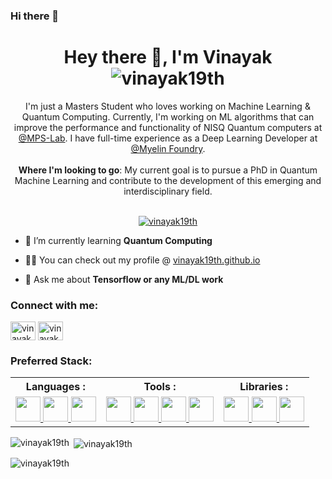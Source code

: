 ### Hi there 👋

<h1 align="center">Hey there 👋, I'm Vinayak <img src="https://komarev.com/ghpvc/?username=vinayak19th&label=Profile%20views&color=0e75b6&style=flat" alt="vinayak19th" /></h1> 
<p align="center">I'm just a Masters Student who loves working on Machine Learning & Quantum Computing. Currently, I'm  working on ML algorithms that can improve the performance and functionality of NISQ Quantum computers at <a href="https://labs.engineering.asu.edu/mps-lab/person/vinayak-sharma/"> @MPS-Lab</a>. I have full-time experience as a Deep Learning Developer at <a href=https://www.myelinfoundry.com/">@Myelin Foundry</a>. <br> <br>
    <b>Where I'm looking to go</b>: My current goal is to pursue a PhD in Quantum Machine Learning and contribute to the development of this emerging and interdisciplinary field.<br><br>
</p>

<p align="left">  </p>

<p align="center"> <a href="https://github.com/ryo-ma/github-profile-trophy"><img src="https://github-profile-trophy.vercel.app/?username=vinayak19th&theme=onedark" alt="vinayak19th" /></a> </p>

- 🌱 I’m currently learning **Quantum Computing**

- 👨‍💻 You can check out my profile @ [vinayak19th.github.io](https://vinayak19th.github.io/)

- 💬 Ask me about **Tensorflow or any ML/DL work**

<h3 align="left">Connect with me:</h3>
<p align="left">
<a href="https://twitter.com/vinayak1998th" target="blank"><img align="center" src="https://raw.githubusercontent.com/rahuldkjain/github-profile-readme-generator/master/src/images/icons/Social/twitter.svg" alt="vinayak1998th" height="30" width="40" /></a>
<a href="https://linkedin.com/in/vinayaksha/" target="blank"><img align="center" src="https://raw.githubusercontent.com/rahuldkjain/github-profile-readme-generator/master/src/images/icons/Social/linked-in-alt.svg" alt="vinayaksha/" height="30" width="40" /></a>
</p>

<h3 align="left">Preferred Stack:</h3>
<table>
    <tr style="padding: 20px">
        <th><b>Languages :</b></th>
        <th><b>Tools :</b></th>
        <th><b>Libraries :</b></th>
    </tr>
    <tr style="padding: 20px">
        <td>
            <a href="www.python.org"><img src="https://cdn.jsdelivr.net/gh/devicons/devicon/icons/python/python-original.svg" width=40px height=40px />  </a>
            <a href="https://cplusplus.com/"><img src="https://cdn.jsdelivr.net/gh/devicons/devicon/icons/cplusplus/cplusplus-plain.svg" width=40px height=40px />  </a>
            <a href="https://kotlinlang.org/"><img src="https://cdn.jsdelivr.net/gh/devicons/devicon/icons/kotlin/kotlin-original.svg" width=40px height=40px /> </a>
        </td>
        <td>
            <a href="https://ubuntu.com/"><img src="https://cdn.jsdelivr.net/gh/devicons/devicon/icons/ubuntu/ubuntu-plain.svg" width=40px height=40px />  </a>
            <a href="https://code.visualstudio.com/"><img src="https://cdn.jsdelivr.net/gh/devicons/devicon/icons/vscode/vscode-original-wordmark.svg" width=40px height=40px/>  </a>
            <a href="https://github.com/"><img src="https://cdn.jsdelivr.net/gh/devicons/devicon/icons/github/github-original-wordmark.svg"  width=40px height=40px/>  </a>
            <a href="https://www.docker.com/"><img src="https://cdn.jsdelivr.net/gh/devicons/devicon/icons/docker/docker-plain-wordmark.svg" width=40px height=40px/>  </a>
        </td>
        <td>
            <a href="https://www.tensorflow.org/"><img src="https://cdn.jsdelivr.net/gh/devicons/devicon/icons/tensorflow/tensorflow-original.svg" width=40px height=40px />  </a>
            <a href="https://fastapi.tiangolo.com/"><img src="https://cdn.jsdelivr.net/gh/devicons/devicon/icons/fastapi/fastapi-original.svg" width=40px height=40px />  </a>
            <a href="https://www.android.com/"><img src="https://cdn.jsdelivr.net/gh/devicons/devicon/icons/android/android-original.svg" width=40px height=40px />  </a>
        </td>
</table>

<p><img align="left" src="https://github-readme-stats.vercel.app/api/top-langs?username=vinayak19th&show_icons=true&locale=en&layout=compact" alt="vinayak19th" /></p>

<p>&nbsp;<img align="center" src="https://github-readme-stats.vercel.app/api?username=vinayak19th&show_icons=true&locale=en" alt="vinayak19th" /></p>

<p><img align="center" src="https://github-readme-streak-stats.herokuapp.com/?user=vinayak19th&" alt="vinayak19th" /></p>

